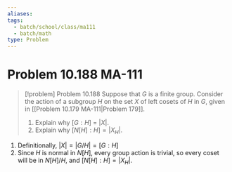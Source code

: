```yaml
---
aliases: 
tags:
  - batch/school/class/ma111
  - batch/math
type: Problem
---
```

# Problem 10.188 MA-111

> [!problem] Problem 10.188
> Suppose that $G$ is a finite group. Consider the action of a subgroup $H$ on the set $X$ of left cosets of $H$ in $G$, given in [[Problem 10.179 MA-111|Problem 179]].
> 1. Explain why $[G:H]$ = $\left| X \right|$.
> 2. Explain why $[N[H]:H]=\left| X_{H} \right|$.

1. Definitionally, $\left| X \right|=\left| G/H \right|=[G:H]$
2. Since $H$ is normal in $N[H]$, every group action is trivial, so every coset will be in $N[H]/H$, and $[N[H]:H]=\left| X_{H} \right|$.
